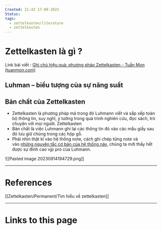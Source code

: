 ```yaml
---
Created: 21:43 17-09-2023
Status: 
tags:
  - zettelkasten/literature
  - zettelkasten
---
```

# Zettelkasten là gì ?

Link bài viết : [Ghi chú hiệu quả: phương pháp Zettelkasten - Tuấn Mon (tuanmon.com)](https://tuanmon.com/phuong-phap-ghi-chu-zettelkasten/)
## Luhman – biểu tượng của sự năng suất

## Bản chất của Zettelkasten
- Zettelkasten là phương pháp mà trong đó Luhmann viết và sắp xếp toàn bộ thông tin, suy nghĩ, ý tưởng trong quá trình nghiên cứu, đọc sách, trò chuyện với mọi người. Zettelkasten 
- Bản chất là việc Luhmann ghi lại các thông tin đó vào các mẩu giấy  sau đó lưu giữ chúng trong các hộp gỗ.
- Phải nhìn thật kĩ vào hệ thống note, cách ghi chép từng note và vào [những nguyên tắc cơ bản của hệ thống này](https://tuanmon.com/nguyen-tac-co-ban-zettelkasten/), chúng ta mới thấy hết được sự đỉnh cao vjp pro của Luhmann.

![[Pasted image 20230914194729.png]]

--- 
# References

[[Zettelkasten/Permanent/Tìm hiểu về zettelkasten]]


--- 
# Links to this page


